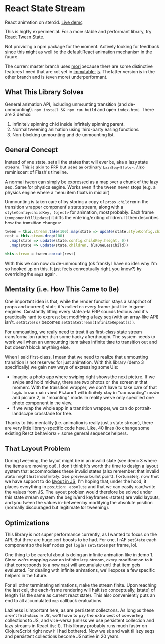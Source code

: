 # React State Stream

React animation on steroid. [Live demo](https://rawgit.com/chenglou/react-state-stream/master/index.html).

This is highly experimental. For a more stable and performant library, try [React Tween State](https://github.com/chenglou/react-tween-state).

Not providing a npm package for the moment. Actively looking for feedback since this might as well be the default React animation mechanism in the future.

The current master branch uses [mori](https://github.com/swannodette/mori) because there are some distinctive features I need that are not yet in [immutable-js](https://github.com/facebook/immutable-js/). The latter version is in the other branch and is (even more) underperformant.

## What This Library Solves
General animation API, including unmounting transition (and de-unmounting!). `npm install && npm run build` and open `index.html`. There are 3 demos:

  1. Infinitely spinning child inside infinitely spinning parent.
  2. Normal tweening animation using third-party easing functions.
  3. Non-blocking unmounting and de-unmounting list.

## General Concept
Instead of one state, set all the states that will ever be, aka a lazy state stream. This is akin to FRP but uses an ordinary `LazySeq<State>`. Also reminiscent of Flash's timeline.

A normal tween can simply be expressed as a map over a chunk of the lazy seq. Same for physics engine. Works even if the tween never stops (e.g. a physics engine where a menu item floats in mid air).

Unmounting is taken care of by storing a copy of `props.children` in the transition wrapper component's state stream, along with a `styleConfig<childKey, Object>` for animation, most probably. Each frame (`componentWillUpdate`) it diffs the entering/exiting children. It then describes how the transition changes:

```js
tween = this.stream.take(100).map(state => update(state.styleConfig.childKey.height, easeOut(easeOutParams)))
rest = this.steam.drop(100)
  .map(state => update(state.config.childKey.height, 0))
  .map(state => update(state.children, blaOneLessChild))

this.stream = tween.concat(rest)
```

WIth this we can now do de-unmounting (ok frankly I have no idea why I'm so hooked up on this. It just feels conceptually right, you know?) by overriding the `map`s again.

## Mentality (i.e. How This Came to Be)
One important idea is that, while the render function stays a snapshot of props and (current) state, it's called on every frame, just like in game engines. Constantly lifting every state a-la FRP sounds tedious and it's practically hard to express; but modifying a lazy seq (with an array-like API) isn't. `setState(s)` becomes `setStateStream(InfiniteRepeat(s))`.

For unmounting, we really need to treat it as first-class state stream transformation rather than some hacky afterthought. The system needs to work well when an unmounting item takes infinite time to transition out and but doesn't block anything else.

When I said first-class, I mean that we need to realize that unmounting transition is not reserved for just animation. With this library (demo 3 specifically) we gain new ways of expressing some UIs:

  - Imagine a photo app where swiping right shows the next picture. If we swipe and hold midway, there are two photos on the screen at that moment. With the transition wrapper, we don't have to take care of that logic in our main view! Picture 1 will infinitely stay in "unmounting" mode and picture 2, in "mounting" mode. In reality we've only specified one photo component in the view.
  - If we wrap the whole app in a transition wrapper, we can do portrait-landscape crossfade for free.

Thanks to this mentality (i.e. animation is really just a state stream), there are very little library-specific code here. Like, 40 lines (to change some existing React behaviors) + some general sequence helpers.

## That Layout Problem
During tweening, the layout might be in an invalid state (see demo 3 where the items are moving out). I don't think it's worth the time to design a layout system that accommodates these invalid states (also remember: that invalid state might last indefinitely. See previous bullet point). Fortunately, now that we have support to do [layout in JS](https://github.com/facebook/css-layout), I'm hoping that, under the hood, it places everything in `position: absolute` and that we can easily read/write the values from JS. The layout problem would therefore be solved under this state stream system: the begin/end keyframes (states) are valid layouts, and you tween the values in-between by modifying the absolute position (normally discouraged but legitimate for tweening).

## Optimizations
This library is not super performance currently, as I wanted to focus on the API. But there are huge perf boosts to be had. For one, I rAF `setState` each component so the leaf nodes get `log(n)` `setState`s per frame, lol.

One thing to be careful about is doing an infinite animation like in demo 1. Since we're mapping over an infinite lazy stream, every modification to it (that corresponds to a new `map`) will accumulate until that item gets evaluated. For dealing with infinite animations, we'll expose a few specific helpers in the future.

For all other terminating animations, make the stream finite. Upon reaching the last cell, the each-frame rendering will halt (so conceptually, [state] of length 1 is the same as current react state). This also conveniently puts an end to all accumulated `map` callback evaluations.

Laziness is important here, as are persistent collections. As long as these aren't first-class in JS, we'll have to pay the extra cost of converting collections to JS, and vice-versa (unless we use persistent collection and lazy streams in React itself). This library probably runs much faster on ClojureScript right now if I had bothered. Now we sit and wait til lazy seqs and persistent collections become JS native in 20 years.
